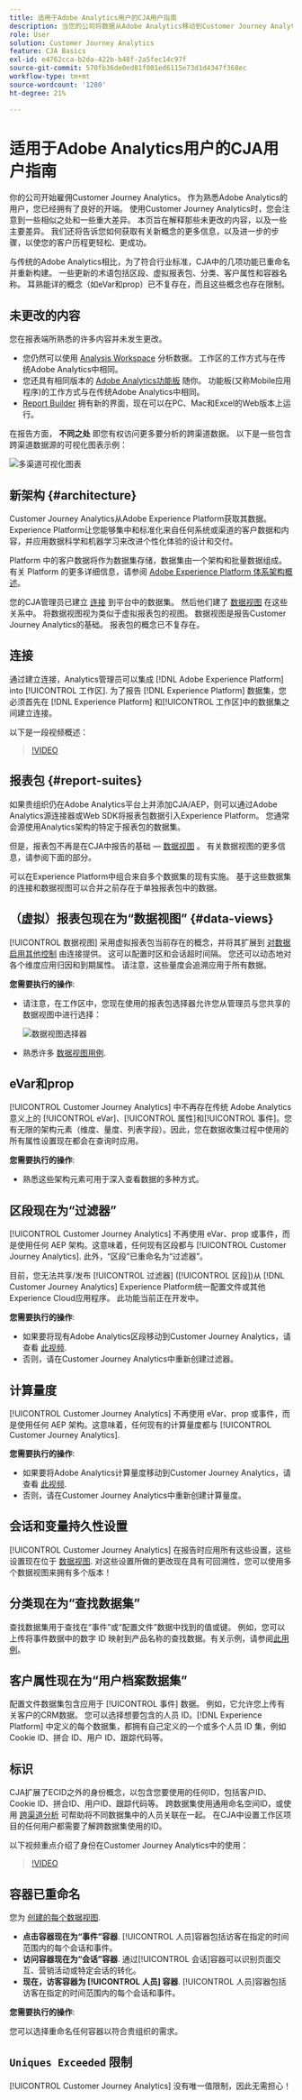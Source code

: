 ```yaml
---
title: 适用于Adobe Analytics用户的CJA用户指南
description: 当您的公司将数据从Adobe Analytics移动到Customer Journey Analytics时，从用户的角度应该考虑什么
role: User
solution: Customer Journey Analytics
feature: CJA Basics
exl-id: e4762cca-b2da-422b-b48f-2a5fec14c97f
source-git-commit: 570fb36de0ed81f001ed6115e73d1d4347f368ec
workflow-type: tm+mt
source-wordcount: '1280'
ht-degree: 21%

---
```


# 适用于Adobe Analytics用户的CJA用户指南

你的公司开始雇佣Customer Journey Analytics。 作为熟悉Adobe Analytics的用户，您已经拥有了良好的开端。 使用Customer Journey Analytics时，您会注意到一些相似之处和一些重大差异。 本页旨在解释那些未更改的内容，以及一些主要差异。 我们还将告诉您如何获取有关新概念的更多信息，以及进一步的步骤，以使您的客户历程更轻松、更成功。

与传统的Adobe Analytics相比，为了符合行业标准，CJA中的几项功能已重命名并重新构建。 一些更新的术语包括区段、虚拟报表包、分类、客户属性和容器名称。 耳熟能详的概念（如eVar和prop）已不复存在，而且这些概念也存在限制。

## 未更改的内容

您在报表端所熟悉的许多内容并未发生更改。

* 您仍然可以使用 [Analysis Workspace](/help/analysis-workspace/home.md) 分析数据。 工作区的工作方式与在传统Adobe Analytics中相同。
* 您还具有相同版本的 [Adobe Analytics功能板](/help/mobile-app/home.md) 随你。 功能板(又称Mobile应用程序)的工作方式与在传统Adobe Analytics中相同。
* [Report Builder](/help/report-builder/report-buider-overview.md) 拥有新的界面，现在可以在PC、Mac和Excel的Web版本上运行。

在报告方面， **不同之处** 即您有权访问更多要分析的跨渠道数据。 以下是一些包含跨渠道数据源的可视化图表示例：

![多渠道可视化图表](assets/cross-channel.png)

## 新架构 {#architecture}

Customer Journey Analytics从Adobe Experience Platform获取其数据。 Experience Platform让您能够集中和标准化来自任何系统或渠道的客户数据和内容，并应用数据科学和机器学习来改进个性化体验的设计和交付。

Platform 中的客户数据将作为数据集存储，数据集由一个架构和批量数据组成。有关 Platform 的更多详细信息，请参阅 [Adobe Experience Platform 体系架构概述](https://experienceleague.adobe.com/docs/platform-learn/tutorials/intro-to-platform/basic-architecture.html?lang=en)。

您的CJA管理员已建立 [连接](/help/connections/create-connection.md) 到平台中的数据集。 然后他们建了 [数据视图](/help/data-views/data-views.md) 在这些关系中。 将数据视图视为类似于虚拟报表包的视图。 数据视图是报告Customer Journey Analytics的基础。 报表包的概念已不复存在。

## 连接

通过建立连接，Analytics管理员可以集成 [!DNL Adobe Experience Platform] into [!UICONTROL 工作区]. 为了报告 [!DNL Experience Platform] 数据集，您必须首先在 [!DNL Experience Platform] 和[!UICONTROL 工作区]中的数据集之间建立连接。

以下是一段视频概述：

>[!VIDEO](https://video.tv.adobe.com/v/35111/?quality=12&learn=on)

## 报表包 {#report-suites}

如果贵组织仍在Adobe Analytics平台上并添加CJA/AEP，则可以通过Adobe Analytics源连接器或Web SDK将报表包数据引入Experience Platform。 您通常会源使用Analytics架构的特定于报表包的数据集。

但是，报表包不再是在CJA中报告的基础 —  [数据视图](/help/data-views/data-views.md) 。 有关数据视图的更多信息，请参阅下面的部分。

可以在Experience Platform中组合来自多个数据集的现有实施。 基于这些数据集的连接和数据视图可以合并之前存在于单独报表包中的数据。

## （虚拟）报表包现在为“数据视图” {#data-views}

[!UICONTROL 数据视图] 采用虚拟报表包当前存在的概念，并将其扩展到 [对数据启用其他控制](/help/data-views/create-dataview.md) 由连接提供。 这可以配置时区和会话超时间隔。 您还可以动态地对各个维度应用归因和到期属性。 请注意，这些量度会追溯应用于所有数据。

**您需要执行的操作**:

* 请注意，在工作区中，您现在使用的报表包选择器允许您从管理员与您共享的数据视图中进行选择：

   ![数据视图选择器](assets/data-views.png)

* 熟悉许多 [数据视图用例](/help/data-views/data-views-usecases.md).

## eVar和prop

[!UICONTROL Customer Journey Analytics] 中不再存在传统 Adobe Analytics 意义上的 [!UICONTROL eVar]、[!UICONTROL 属性]和[!UICONTROL 事件]。您有无限的架构元素（维度、量度、列表字段）。因此，您在数据收集过程中使用的所有属性设置现在都会在查询时应用。

**您需要执行的操作**:

* 熟悉这些架构元素可用于深入查看数据的多种方式。

## 区段现在为“过滤器”

[!UICONTROL Customer Journey Analytics] 不再使用 eVar、prop 或事件，而是使用任何 AEP 架构。这意味着，任何现有区段都与 [!UICONTROL Customer Journey Analytics]. 此外，“区段”已重命名为“过滤器”。

目前，您无法共享/发布 [!UICONTROL 过滤器] ([!UICONTROL 区段])从 [!DNL Customer Journey Analytics] Experience Platform统一配置文件或其他Experience Cloud应用程序。 此功能当前正在开发中。

**您需要执行的操作**:

* 如果要将现有Adobe Analytics区段移动到Customer Journey Analytics，请查看 [此视频](https://experienceleague.adobe.com/docs/customer-journey-analytics-learn/tutorials/moving-adobe-analytics-segments-to-customer-journey-analytics.html?lang=zh-Hans).
* 否则，请在Customer Journey Analytics中重新创建过滤器。

## 计算量度

[!UICONTROL Customer Journey Analytics] 不再使用 eVar、prop 或事件，而是使用任何 AEP 架构。这意味着，任何现有的计算量度都与 [!UICONTROL Customer Journey Analytics].

**您需要执行的操作**:

* 如果要将Adobe Analytics计算量度移动到Customer Journey Analytics，请查看 [此视频](https://experienceleague.adobe.com/docs/customer-journey-analytics-learn/tutorials/moving-your-calculated-metrics-from-adobe-analytics-to-customer-journey-analytics.html?lang=zh-Hans).
* 否则，请在Customer Journey Analytics中重新创建计算量度。

## 会话和变量持久性设置

[!UICONTROL Customer Journey Analytics] 在报告时应用所有这些设置，这些设置现在位于 [数据视图](/help/data-views/component-settings/persistence.md). 对这些设置所做的更改现在具有可回溯性，您可以使用多个数据视图来拥有多个版本！

## 分类现在为“查找数据集”

查找数据集用于查找在“事件”或“配置文件”数据中找到的值或键。 例如，您可以上传将事件数据中的数字 ID 映射到产品名称的查找数据。有关示例，请参阅[此用例](/help/use-cases/b2b.md)。

## 客户属性现在为“用户档案数据集”

配置文件数据集包含应用于 [!UICONTROL 事件] 数据。 例如，它允许您上传有关客户的CRM数据。 您可以选择想要包含的人员 ID。[!DNL Experience Platform] 中定义的每个数据集，都拥有自己定义的一个或多个人员 ID 集，例如 Cookie ID、拼合 ID、用户 ID、跟踪代码等。

## 标识

CJA扩展了ECID之外的身份概念，以包含您要使用的任何ID，包括客户ID、Cookie ID、拼合ID、用户ID、跟踪代码等。 跨数据集使用通用命名空间ID，或使用 [跨渠道分析](/help/connections/cca/overview.md) 可帮助将不同数据集中的人员关联在一起。 在CJA中设置工作区项目的任何用户都需要了解跨数据集使用的ID。

以下视频重点介绍了身份在Customer Journey Analytics中的使用：

>[!VIDEO](https://video.tv.adobe.com/v/30750/?quality=12)

## 容器已重命名

您为 [创建的每个数据视图](https://experienceleague.adobe.com/docs/analytics-platform/using/cja-dataviews/create-dataview.html?lang=en#containers).

* **点击容器现在为“事件”容器**. [!UICONTROL 人员]容器包括访客在指定的时间范围内的每个会话和事件。
* **访问容器现在为“会话”容器**. 通过[!UICONTROL 会话]容器可以识别页面交互、营销活动或特定会话的转化。
* **现在，访客容器为 [!UICONTROL 人员] 容器**. [!UICONTROL 人员]容器包括访客在指定的时间范围内的每个会话和事件。

**您需要执行的操作**:

您可以选择重命名任何容器以符合贵组织的需求。

## `Uniques Exceeded` 限制

[!UICONTROL Customer Journey Analytics] 没有唯一值限制，因此无需担心！
